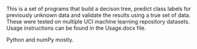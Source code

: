 This is a set of programs that build a decison tree, predict class labels for previously unknown data and validate the results using a true set of data. These were tested on multiple UCI machine learning repository datasets. Usage instructions can be found in the Usage.docx file.

Python and numPy mostly.
